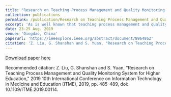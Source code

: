 ```yaml
---
title: "Research on Teaching Process Management and Quality Monitoring System for Higher Education"
collection: publications
permalink: /publication/Research on Teaching Process Management and Quality Monitoring System for Higher Education
excerpt: 'As is well known that teaching process management and quality monitoring significantly affect the teaching quality of higher education. Therefore, in this paper, we aim to analyze the importance of teaching process management and teaching quality monitoring in advance, and then we design and develop an effective teaching management system for teaching practice. Particularly, the intelligent information processing and mining technology are exploited as the main methods in the proposed system. Furthermore, the proposed system can greatly adapt to specific requirements of teaching process in colleges and universities. By analyzing and mining the data produced by the proposed system, we can find out the teaching rules and the bottleneck that affects the further improvement of teaching quality. In the proposed system, the teaching process management is defined to contain three aspects: 1) managing teachers' teaching, 2) managing students' learning, and 3) visualizing the data in the whole teaching process. We have used the proposed teaching mode for one year, and the reflection of students for the proposed new teaching pattern as listed as follows: 1) it can significantly improve the teaching quality, 2) students' learning process can be effectively monitored, and 3) the proposed system can accurately find the problems in the teaching process. In summary, the conclusions are drawn that the proposed system is of great significance to improve both the teaching quality and the teaching management level.'
date: 23-25 Aug. 2019
venue: 'Qingdao, China'
paperurl: 'https://ieeexplore.ieee.org/abstract/document/8964862'
citation: 'Z. Liu, G. Shanshan and S. Yuan, "Research on Teaching Process Management and Quality Monitoring System for Higher Education," 2019 10th International Conference on Information Technology in Medicine and Education (ITME), 2019, pp. 485-489, doi: 10.1109/ITME.2019.00114.'
---
```


[Download paper here](https://ieeexplore.ieee.org/abstract/document/8964862)

Recommended citation: Z. Liu, G. Shanshan and S. Yuan, "Research on Teaching Process Management and Quality Monitoring System for Higher Education," 2019 10th International Conference on Information Technology in Medicine and Education (ITME), 2019, pp. 485-489, doi: 10.1109/ITME.2019.00114.
